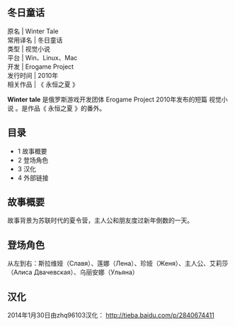 冬日童话  
---  
原名  |  Winter Tale   
常用译名  |  冬日童话   
类型  |  视觉小说   
平台  |  Win、Linux、Mac   
开发  |  Erogame Project   
发行时间  |  2010年   
相关作品  |  《  永恒之夏  》   
  
**Winter tale** 是俄罗斯游戏开发团体  Erogame Project  2010年发布的短篇  视觉小说  。是作品《  永恒之夏
》的番外。

##  目录

  * 1  故事概要 
  * 2  登场角色 
  * 3  汉化 
  * 4  外部链接 

##  故事概要

故事背景为苏联时代的夏令营，主人公和朋友度过新年倒数的一天。

##  登场角色

从左到右：斯拉维娅（Славя）、莲娜（Лена）、珍娅（Женя）、主人公、艾莉莎（Алиса Двачевская）、乌丽安娜（Ульяна）

##  汉化

2014年1月30日由zhq96103汉化：  http://tieba.baidu.com/p/2840674411
